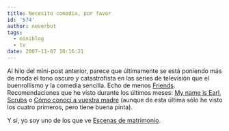 ```yaml
---
title: Necesito comedia, por favor
id: '574'
author: neverbot
tags:
  - miniblog
  - tv
date: 2007-11-07 10:16:21
---
```


Al hilo del mini-post anterior, parece que últimamente se está poniendo más de moda el tono oscuro y catastrofista en las series de televisión que el buenrollismo y la comedia sencilla. Echo de menos [Friends](http://www.tv.com/friends/show/71/summary.html). Recomendaciones que he visto durante los últimos meses: [My name is Earl](http://www.tv.com/my-name-is-earl/show/31988/summary.html), [Scrubs](http://www.tv.com/my-name-is-earl/show/31988/summary.html) o [Cómo conocí a vuestra madre](http://www.tv.com/how-i-met-your-mother/show/33700/summary.html) (aunque de esta última sólo he visto los cuatro primeros, pero tiene buena pinta).

Y sí, yo soy uno de los que ve [Escenas de matrimonio](http://es.wikipedia.org/wiki/Escenas_de_matrimonio).